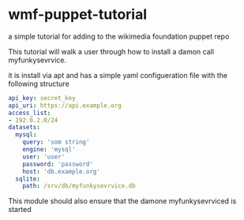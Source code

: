 # wmf-puppet-tutorial
a simple tutorial for adding to the wikimedia foundation puppet repo

This tutorial will walk a user through how to install a damon call myfunkysevrvice.

it is install via apt and has a simple yaml configueration file with the following structure

```yaml
api_key: secret_key
api_uri: https://api.example.org
access_list:
- 192.0.2.0/24
datasets:
  mysql:
    query: 'som string'
    engine: 'mysql'
    user: 'user'
    password: 'password'
    host: 'db.example.org'
  sqlite:
    path: /srv/db/myfunkysevrvice.db
```

This module should also ensure that the damone myfunkysevrviced is started
